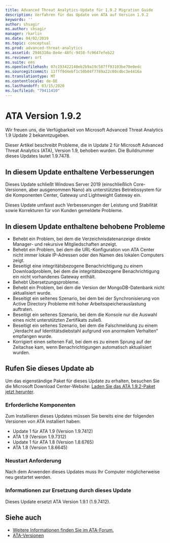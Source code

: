 ```yaml
---
title: Advanced Threat Analytics-Update für 1.9.2 Migration Guide
description: Verfahren für das Update von ATA auf Version 1.9.2
keywords: ''
author: shsagir
ms.author: shsagir
manager: rkarlin
ms.date: 04/02/2019
ms.topic: conceptual
ms.prod: advanced-threat-analytics
ms.assetid: 2946310a-8e4e-48fc-9450-fc9647efeb22
ms.reviewer: ort
ms.suite: ems
ms.openlocfilehash: 07c193422140eb2b9a19c587ff93103be70e0edc
ms.sourcegitcommit: 11fff9d4ebf1c50b04f7789a22c80cdbc3e4416a
ms.translationtype: MT
ms.contentlocale: de-DE
ms.lasthandoff: 03/15/2020
ms.locfileid: "79411410"
---
```

# <a name="ata-version-192"></a>ATA Version 1.9.2


Wir freuen uns, die Verfügbarkeit von Microsoft Advanced Threat Analytics 1.9 Update 2 bekanntzugeben.

Dieser Artikel beschreibt Probleme, die in Update 2 für Microsoft Advanced Threat Analytics (ATA), Version 1.9, behoben wurden. Die Buildnummer dieses Updates lautet 1.9.7478.

## <a name="improvements-included-in-this-update"></a>In diesem Update enthaltene Verbesserungen

Dieses Update schließt Windows Server 2019 (einschließlich Core-Versionen, aber ausgenommen Nano) als unterstütztes Betriebssystem für die Komponenten Center, Gateway und Lightweight Gateway ein.

Dieses Update umfasst auch Verbesserungen der Leistung und Stabilität sowie Korrekturen für von Kunden gemeldete Probleme.

## <a name="fixed-issues-included-in-this-update"></a>In diesem Update enthaltene behobene Probleme

- Behebt ein Problem, bei dem die Verzeichnisdatenanzeige direkte Manager- und rekursive Mitgliedschaften anzeigt.
- Behebt ein Problem, bei dem die URL-Konfiguration von ATA Center nicht immer lokale IP-Adressen oder den Namen des lokalen Computers zeigt.
- Beseitigt eine integritätsbezogene Benachrichtigung zu einem Downloadproblem, bei dem die integritätsbezogene Benachrichtigung ein nicht vorhandenes Gateway enthält.
- Behebt Übersetzungsprobleme.
- Behebt ein Problem, bei dem die Version der MongoDB-Datenbank nicht aktualisiert wurde.
- Beseitigt ein seltenes Szenario, bei dem bei der Synchronisierung von Active Directory Probleme mit hoher Arbeitsspeicherauslastung auftraten.
- Beseitigt ein seltenes Szenario, bei dem die Konsole nur die Auswahl eines nicht unterstützten Zertifikats zuließ.
- Beseitigt ein seltenes Szenario, bei dem die Falschmeldung zu einem „Verdacht auf Identitätsdiebstahl aufgrund von anormalem Verhalten“ empfangen wurde.
- Korrigiert einen seltenen Fall, bei dem es zu einem Sprung auf der Zeitachse kam, wenn Benachrichtigungen automatisch aktualisiert wurden.

## <a name="get-this-update"></a>Rufen Sie dieses Update ab

Um das eigenständige Paket für dieses Update zu erhalten, besuchen Sie die Microsoft Download Center-Website: [Laden Sie das ATA 1.9.2-Paket jetzt herunter](https://www.microsoft.com/en-us/download/details.aspx?id=56725).

### <a name="prerequisites"></a>Erforderliche Komponenten

Zum Installieren dieses Updates müssen Sie bereits eine der folgenden Versionen von ATA installiert haben: 
- Update 1 für ATA 1.9 (Version 1.9.7412)
- ATA 1.9 (Version 1.9.7312)
- Update 1 für ATA 1.8 (Version 1.8.6765)
- ATA 1.8 (Version 1.8.6645)

### <a name="restart-requirement"></a>Neustart Anforderung

Nach dem Anwenden dieses Updates muss Ihr Computer möglicherweise neu gestartet werden.

### <a name="update-replacement-information"></a>Informationen zur Ersetzung durch dieses Update

Dieses Update ersetzt ATA Version 1.9.1 (1.9.7412).


## <a name="see-also"></a>Siehe auch

- [Weitere Informationen finden Sie im ATA-Forum.](https://social.technet.microsoft.com/Forums/security/home?forum=mata)
- [ATA-Versionen](ata-versions.md)